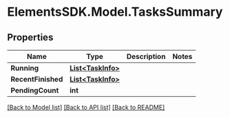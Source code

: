 # ElementsSDK.Model.TasksSummary

## Properties

Name | Type | Description | Notes
------------ | ------------- | ------------- | -------------
**Running** | [**List&lt;TaskInfo&gt;**](TaskInfo.md) |  | 
**RecentFinished** | [**List&lt;TaskInfo&gt;**](TaskInfo.md) |  | 
**PendingCount** | **int** |  | 

[[Back to Model list]](../README.md#documentation-for-models) [[Back to API list]](../README.md#documentation-for-api-endpoints) [[Back to README]](../README.md)

